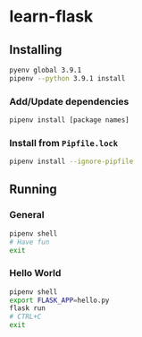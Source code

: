 # learn-flask

## Installing

```bash
pyenv global 3.9.1
pipenv --python 3.9.1 install
```

### Add/Update dependencies

```bash
pipenv install [package names]
```

### Install from `Pipfile.lock`

```bash
pipenv install --ignore-pipfile
```

## Running

### General

```bash
pipenv shell
# Have fun
exit
```

### Hello World

```bash
pipenv shell
export FLASK_APP=hello.py
flask run
# CTRL+C
exit
```